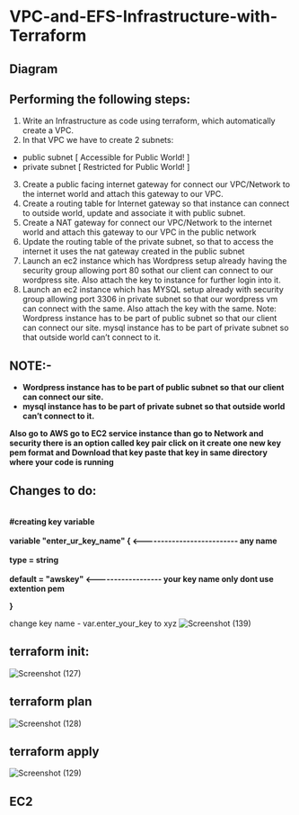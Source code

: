 # VPC-and-EFS-Infrastructure-with-Terraform

## Diagram 



## Performing the following steps:

1. Write an Infrastructure as code using terraform, which automatically create a VPC.
2. In that VPC we have to create 2 subnets:
- public subnet [ Accessible for Public World! ]
- private subnet [ Restricted for Public World! ]
3. Create a public facing internet gateway for connect our VPC/Network to the internet world and attach this gateway to our VPC.
4. Create a routing table for Internet gateway so that instance can connect to outside world, update and associate it with public subnet.
5. Create a NAT gateway for connect our VPC/Network to the internet world and attach this gateway to our VPC in the public network
6. Update the routing table of the private subnet, so that to access the internet it uses the nat gateway created in the public subnet
7. Launch an ec2 instance which has Wordpress setup already having the security group allowing port 80 sothat our client can connect to our wordpress site. Also attach the key to instance for further login into it.
8. Launch an ec2 instance which has MYSQL setup already with security group allowing port 3306 in private subnet so that our wordpress vm can connect with the same. Also attach the key with the same.
Note: Wordpress instance has to be part of public subnet so that our client can connect our site.
mysql instance has to be part of private subnet so that outside world can’t connect to it.

## NOTE:- 
- <b>Wordpress instance has to be part of public subnet so that our client can connect our site.</b>
- <b>mysql instance has to be part of private subnet so that outside world can’t connect to it.</b>

<b>Also go to AWS go to EC2 service instance  than go to Network and security there is an option called key pair click on it create one new key pem format and Download that key paste that key in same directory where your code is running</b>
  
## Changes to do:
 <b><br>#creating key variable<br> 
<br>variable "enter_ur_key_name" { <-------------------------- any name<br> 
<br>type = string<br>
<br>default = "awskey" <------------------ your key name only dont use extention pem<br>  
  
}</b>

change key name - var.enter_your_key to xyz
![Screenshot (139)](https://user-images.githubusercontent.com/63963025/144970213-99b53b79-94f9-45f4-9f01-d3a9bc549e37.png)

## terraform init:
![Screenshot (127)](https://user-images.githubusercontent.com/63963025/144970311-b40660f4-59e0-4829-8314-d3a0b5928ff5.png)

## terraform plan

![Screenshot (128)](https://user-images.githubusercontent.com/63963025/144970344-9faa3ab8-d3a8-4958-9af0-ca33f57657e5.png)

## terraform apply
![Screenshot (129)](https://user-images.githubusercontent.com/63963025/144970375-abb5f8e0-fab7-4e56-9ac9-63a0aa9218c3.png)

## EC2 

